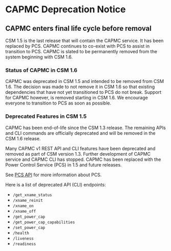 # CAPMC Deprecation Notice

## CAPMC enters final life cycle before removal

CSM 1.5 is the last release that will contain the CAPMC service. It has been
replaced by PCS. CAPMC continues to co-exist with PCS to assist in transition to
PCS. CAPMC is slated to be permanently removed from the system beginning with
CSM 1.6.

### Status of CAPMC in CSM 1.6

CAPMC was deprecated in CSM 1.5 and intended to be removed from CSM 1.6.  The decision was made to not remove it in CSM 1.6 so that existing dependencies that have not yet transitioned to PCS do not break.  Support for CAPMC however, is removed starting in CSM 1.6.  We encourage everyone to transition to PCS as soon as possible.

### Deprecated Features in CSM 1.5

CAPMC has been end-of-life since the CSM 1.3 release. The remaining APIs and CLI commands
are officially deprecated and will be removed in the CSM 1.6 release.

Many CAPMC v1 REST API and CLI features have been deprecated and removed as part
of CSM version 1.3. Further development of CAPMC service and CAPMC CLI has
stopped. CAPMC has been replaced with the Power Control Service (PCS) in 1.5 and
future releases.

See [PCS API](../../api/power-control.md) for more information about PCS.

Here is a list of deprecated API (CLI) endpoints:

* `/get_xname_status`
* `/xname_reinit`
* `/xname_on`
* `/xname_off`
* `/get_power_cap`
* `/get_power_cap_capabilities`
* `/set_power_cap`
* `/health`
* `/liveness`
* `/readiness`

